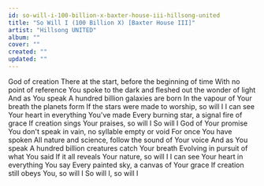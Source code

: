 ```yaml
---
id: so-will-i-100-billion-x-baxter-house-iii-hillsong-united
title: "So Will I (100 Billion X) [Baxter House III]"
artist: "Hillsong UNITED"
album: ""
cover: ""
created: ""
updated: ""
---
```


God of creation
There at the start, before the beginning of time
With no point of reference
You spoke to the dark and fleshed out the wonder of light
And as You speak
A hundred billion galaxies are born
In the vapour of Your breath the planets form
If the stars were made to worship, so will I
I can see Your heart in everything You've made
Every burning star, a signal fire of grace
If creation sings Your praises, so will I
So will I
God of Your promise
You don't speak in vain, no syllable empty or void
For once You have spoken
All nature and science, follow the sound of Your voice
And as You speak
A hundred billion creatures catch Your breath
Evolving in pursuit of what You said
If it all reveals Your nature, so will I
I can see Your heart in everything You say
Every painted sky, a canvas of Your grace
If creation still obeys You, so will I
So will I, so will I